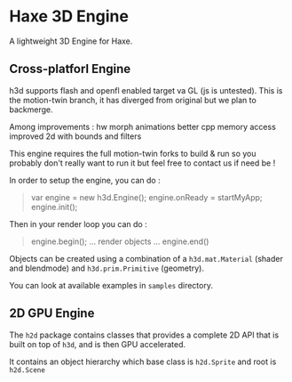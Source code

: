 Haxe 3D Engine
=========

A lightweight 3D Engine for Haxe.

Cross-platforl Engine
-------------

h3d supports flash and openfl enabled target va GL (js is untested). This is the motion-twin branch, it has diverged from original but we plan to backmerge.

Among improvements : 
hw morph animations
better cpp memory access
improved 2d with bounds and filters

This engine requires the full motion-twin forks to build & run so you probably don't really want to run it but feel free to contact us if need be !

In order to setup the engine, you can do :

> var engine = new h3d.Engine();
> engine.onReady = startMyApp;
> engine.init();

Then in your render loop you can do :

> engine.begin();
> ... render objects ...
> engine.end()

Objects can be created using a combination of a `h3d.mat.Material` (shader and blendmode) and `h3d.prim.Primitive` (geometry).

You can look at available examples in `samples` directory.

2D GPU Engine
-------------

The `h2d` package contains classes that provides a complete 2D API that is built on top of `h3d`, and is then GPU accelerated.

It contains an object hierarchy which base class is `h2d.Sprite` and root is `h2d.Scene`

